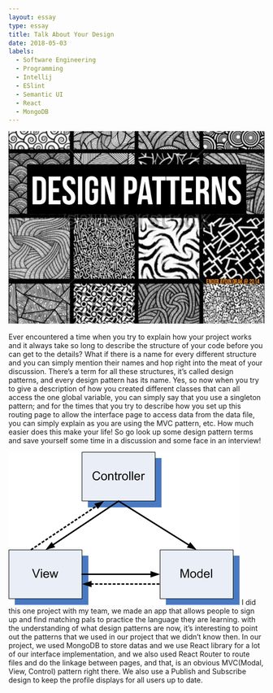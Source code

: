 ```yaml
---
layout: essay
type: essay
title: Talk About Your Design
date: 2018-05-03
labels:
  - Software Engineering
  - Programming
  - Intellij
  - ESlint
  - Semantic UI
  - React
  - MongoDB
---
```

<img class="ui tiny left circular floated image" src="../images/design-patterns.jpg">

Ever encountered a time when you try to explain how your project works and it always take so long to describe the 
structure of your code before you can get to the details? What if there is a name for every different structure and 
you can simply mention their names and hop right into the meat of your discussion. There’s a term for all these 
structures, it’s called design patterns, and every design pattern has its name. Yes, so now when you try to give a 
description of how you created different classes that can all access the one global variable, you can simply say that 
you use a singleton pattern; and for the times that you try to describe how you set up this routing page to allow the 
interface page to access data from the data file, you can simply explain as you are using the MVC pattern, etc. How 
much easier does this make your life! So go look up some design pattern terms and save yourself some time in a discussion 
and some face in an interview!

<img class="ui tiny left circular floated image" src="../images/mvc.png">
I did this one project with my team, we made an app that allows people to sign up and find matching pals to practice the 
language they are learning. with the understanding of what design patterns are now, it’s interesting to point out the 
patterns that we used in our project that we didn’t know then. In our project, we used MongoDB to store datas and we 
use React library for a lot of our interface implementation, and we also used React Router to route files and do the 
linkage between pages, and that, is an obvious MVC(Modal, View, Control) pattern right there. We also use a Publish 
and Subscribe design to keep the profile displays for all users up to date.
